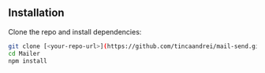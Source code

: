 ## Installation
Clone the repo and install dependencies:
```bash
git clone [<your-repo-url>](https://github.com/tincaandrei/mail-send.git)
cd Mailer
npm install
